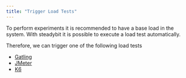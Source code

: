 ```yaml
---
title: "Trigger Load Tests"
---
```


To perform experiments it is recommended to have a base load in the system. With steadybit it is possible to execute a load test automatically.

Therefore, we can trigger one of the following load tests
- [Gatling](50-trigger-loadtests/10-gatling)
- [JMeter](50-trigger-loadtests/20-jmeter)
- [K6](50-trigger-loadtests/30-k6)
